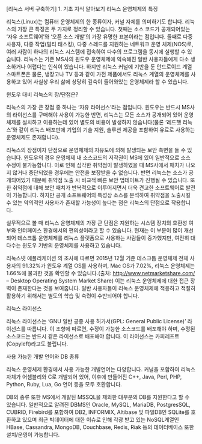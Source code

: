[리눅스 서버 구축하기] 1. 기초 지식 알아보기
리눅스 운영체제의 특징

리눅스(Linux)는 컴퓨터 운영체제의 한 종류이자, 커널 자체를 의미하기도 합니다. 리눅스의 가장 큰 특징은 두 가지로 정리할 수 있습니다. 첫째는 소스 코드가 공개되어있는 ‘자유 소프트웨어’와 ‘오픈 소스 개발’의 가장 유명한 표본이라는 점입니다. 둘째로 다중 사용자, 다중 작업(멀티 태스킹), 다중 스레드를 지원하는 네트워크 운영 체제(NOS)로, 여러 사람이 하나의 리눅스 시스템에 접속하여 다수의 프로그램을 동시에 실행할 수 있습니다.
리눅스는 기존 MS사의 윈도우 운영체제에 익숙해진 일반 사용자들에게 다소 생소하거나 어렵다는 인식이 있습니다. 하지만 리눅스 커널에 기반을 둔 안드로이드 계열 스마트폰은 물론, 냉장고나 TV 등과 같이 가전 제품에서도 리눅스 계열의 운영체제를 사용하고 있어 사실상 우리 삶에 상당히 깊숙이 들어와있는 운영체제라 할 수 있습니다.

윈도우 대비 리눅스의 장/단점은?

리눅스의 가장 큰 장점 중 하나는 ‘자유 라이선스’라는 점입니다. 윈도우는 반드시 MS사의 라이선스를 구매해야 사용이 가능한 반면, 리눅스는 모든 소스가 공개되어 있어 운영체제를 설치하고 이용하는데 있어 별도의 비용이 발생하지 않습니다(물론 ‘레드햇 리눅스’와 같이 리눅스 배포판에 기업의 기술 지원, 솔루션 제공을 포함하여 유료로 사용하는 운영체제도 존재합니다).

리눅스의 장점이자 단점으로 운영체제의 자유도에 의해 발생되는 보안 측면을 들 수 있습니다. 윈도우의 경우 운영체제 내 소스코드의 저작권이 MS에 있어 일반적으로 소스 수정이 불가능합니다. 이로 인해 심각한 취약점이 발생하였을 때 MS사에서 패치가 나오지 않거나 중단되었을 경우에는 안전을 보장받을 수 없습니다. 반면 리눅스는 소스가 공개되어있기 때문에 취약점 노출 시 비교적 빠른 보안 업데이트가 진행될 수 있습니다. 또한 취약점에 대해 보안 패치가 반복적으로 이루어지면서 더욱 견고한 소프트웨어로 발전이 가능합니다. 하지만 공개 소프트웨어의 특성상 소스를 분석하여 취약점을 노출시킬 수 있는 악의적인 사용자가 존재할 가능성이 높다는 점은 리눅스의 단점으로 작용합니다.

실무적으로 볼 때 리눅스 운영체제의 가장 큰 단점은 지원하는 시스템 장치의 호환성 여부와 인터페이스 환경에서의 편의성이라고 할 수 있습니다. 현재는 이 부분이 많이 개선되어 데스크톱 운영체제를 리눅스 플랫폼으로 사용하는 사람들이 증가했지만, 여전히 대다수는 윈도우 기반의 운영체제를 사용하고 있습니다.

리눅스넷 에플리케이션 의 조사에 따르면 2015년 12월 기준 데스크톱 운영체제 전체 사용자의 91.32%가 윈도우 계열 OS를 사용하며, Mac OS가 7.02%, 리눅스 운영체제는 1.66%에 불과한 것을 확인할 수 있습니다.(출처: http://www.netmarketshare.com/ – Desktop Operating System Market Share)
이는 리눅스 운영체제에 대한 접근 장벽이 존재한다는 것을 보여줍니다. 일반 사용자들이 리눅스 운영체제에 적응하고 적절히 활용하기 위해서는 별도의 학습 및 숙련이 수반되어야 합니다.

리눅스 라이선스

리눅스 라이선스는 ‘GNU 일반 공중 사용 허가서(GPL: General Public License)’ 라이선스를 따릅니다. 이 조항에 따르면, 수정이 가능한 소스코드를 배포해야 하며, 수정된 소스코드는 반드시 같은 라이선스로 배포해야 합니다. 이 라이선스는 카피레프트(Copyleft)라고도 불립니다.

사용 가능한 개발 언어와 DB 종류

리눅스 운영체제 환경에서 사용 가능한 개발언어는 다양합니다. 커널을 포함하여 리눅스 자체가 어셈블리와 C로 개발되어 있어, 이후에 만들어진 C++, Java, Perl, PHP, Python, Ruby, Lua, Go 언어 등을 모두 호환합니다.

DB의 종류 또한 MS에서 개발된 MSSQL을 제외한 대부분의 DB를 지원한다고 할 수 있습니다. 일반적으로 알려진 DBMS인 Oracle, MySQL, MariaDB, PostgresSQL, CUBRID, Firebird를 포함하여 DB2, INFORMIX, Altibase 및 파일DB인 SQLite를 호환하고 있으며 최근 빅데이터에 대한 이슈로 인해 각광 받고 있는 NoSQL계열인 HBase, Cassandra, MongoDB, Couchbase, Redis, Riak 등의 데이터베이스 또한 설치/운영이 가능합니다.
